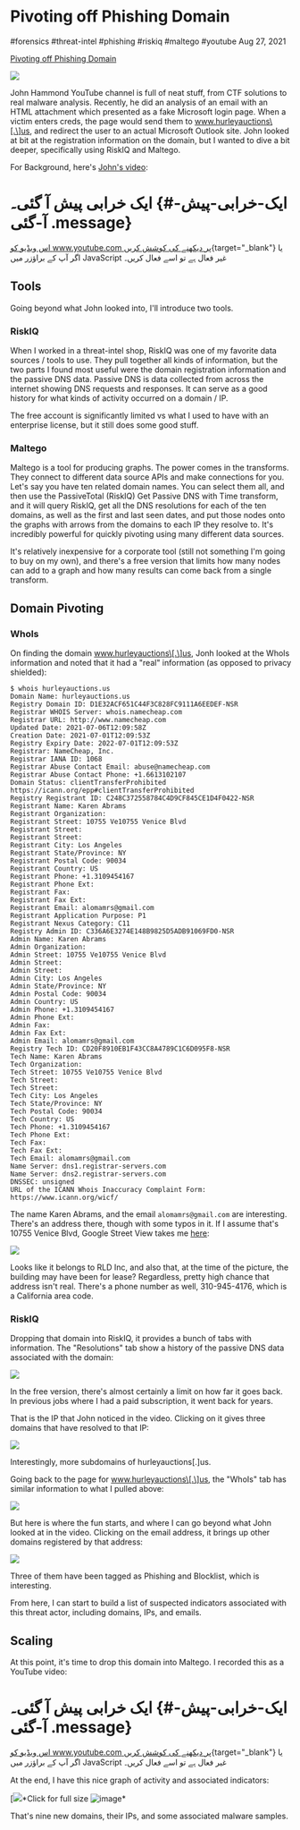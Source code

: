 

# Pivoting off Phishing Domain

#forensics #threat-intel #phishing #riskiq #maltego #youtube Aug 27,
2021






[Pivoting off Phishing Domain](#)




![](/img/image-20210827040428323.png)

John Hammond YouTube channel is full of neat stuff, from CTF solutions
to real malware analysis. Recently, he did an analysis of an email with
an HTML attachment which presented as a fake Microsoft login page. When
a victim enters creds, the page would send them to
www.hurleyauctions\[.\]us, and redirect the user to an actual Microsoft
Outlook site. John looked at bit at the registration information on the
domain, but I wanted to dive a bit deeper, specifically using RiskIQ and
Maltego.

For Background, here's [John's
video](https://www.youtube.com/watch?v=YWarpd4G5YM):


# ایک خرابی پیش آ گئی۔ {#ایک-خرابی-پیش-آ-گئی .message}

[اس ویڈیو کو www.youtube.com پر دیکھنے کی کوشش
کریں](https://www.youtube.com/watch?v=YWarpd4G5YM){target="_blank"} یا
اگر آپ کے براؤزر میں JavaScript غیر فعال ہے تو اسے فعال کریں۔

## Tools

Going beyond what John looked into, I'll introduce two tools.

### RiskIQ

When I worked in a threat-intel shop, RiskIQ was one of my favorite data
sources / tools to use. They pull together all kinds of information, but
the two parts I found most useful were the domain registration
information and the passive DNS data. Passive DNS is data collected from
across the internet showing DNS requests and responses. It can serve as
a good history for what kinds of activity occurred on a domain / IP.

The free account is significantly limited vs what I used to have with an
enterprise license, but it still does some good stuff.

### Maltego

Maltego is a tool for producing graphs. The power comes in the
transforms. They connect to different data source APIs and make
connections for you. Let's say you have ten related domain names. You
can select them all, and then use the PassiveTotal (RiskIQ) Get Passive
DNS with Time transform, and it will query RiskIQ, get all the DNS
resolutions for each of the ten domains, as well as the first and last
seen dates, and put those nodes onto the graphs with arrows from the
domains to each IP they resolve to. It's incredibly powerful for quickly
pivoting using many different data sources.

It's relatively inexpensive for a corporate tool (still not something
I'm going to buy on my own), and there's a free version that limits how
many nodes can add to a graph and how many results can come back from a
single transform.

## Domain Pivoting

### WhoIs

On finding the domain www.hurleyauctions\[.\]us, Jonh looked at the
WhoIs information and noted that it had a "real" information (as opposed
to privacy shielded):



    $ whois hurleyauctions.us
    Domain Name: hurleyauctions.us
    Registry Domain ID: D1E32ACF651C44F3C828FC9111A6EEDEF-NSR
    Registrar WHOIS Server: whois.namecheap.com
    Registrar URL: http://www.namecheap.com
    Updated Date: 2021-07-06T12:09:58Z
    Creation Date: 2021-07-01T12:09:53Z
    Registry Expiry Date: 2022-07-01T12:09:53Z
    Registrar: NameCheap, Inc.
    Registrar IANA ID: 1068
    Registrar Abuse Contact Email: abuse@namecheap.com
    Registrar Abuse Contact Phone: +1.6613102107
    Domain Status: clientTransferProhibited https://icann.org/epp#clientTransferProhibited
    Registry Registrant ID: C248C372558784C4D9CF845CE1D4F0422-NSR
    Registrant Name: Karen Abrams
    Registrant Organization:
    Registrant Street: 10755 Ve10755 Venice Blvd
    Registrant Street:
    Registrant Street:
    Registrant City: Los Angeles
    Registrant State/Province: NY
    Registrant Postal Code: 90034
    Registrant Country: US
    Registrant Phone: +1.3109454167
    Registrant Phone Ext:
    Registrant Fax:
    Registrant Fax Ext:
    Registrant Email: alomamrs@gmail.com
    Registrant Application Purpose: P1
    Registrant Nexus Category: C11
    Registry Admin ID: C336A6E3274E148B9825D5ADB91069FD0-NSR
    Admin Name: Karen Abrams
    Admin Organization:
    Admin Street: 10755 Ve10755 Venice Blvd
    Admin Street:
    Admin Street:
    Admin City: Los Angeles
    Admin State/Province: NY
    Admin Postal Code: 90034
    Admin Country: US
    Admin Phone: +1.3109454167
    Admin Phone Ext:
    Admin Fax:
    Admin Fax Ext:
    Admin Email: alomamrs@gmail.com
    Registry Tech ID: CD20F8910EB1F43CC8A4789C1C6D095F8-NSR
    Tech Name: Karen Abrams
    Tech Organization:
    Tech Street: 10755 Ve10755 Venice Blvd
    Tech Street:
    Tech Street:
    Tech City: Los Angeles
    Tech State/Province: NY
    Tech Postal Code: 90034
    Tech Country: US
    Tech Phone: +1.3109454167
    Tech Phone Ext:
    Tech Fax:
    Tech Fax Ext:
    Tech Email: alomamrs@gmail.com
    Name Server: dns1.registrar-servers.com
    Name Server: dns2.registrar-servers.com
    DNSSEC: unsigned
    URL of the ICANN Whois Inaccuracy Complaint Form: https://www.icann.org/wicf/



The name Karen Abrams, and the email `alomamrs@gmail.com` are
interesting. There's an address there, though with some typos in it. If
I assume that's 10755 Venice Blvd, Google Street View takes me
[here](https://www.google.com/maps/place/RDL+Inc/@34.0180452,-118.4083911,3a,75y,324.33h,90.46t/data=!3m6!1e1!3m4!1surX22mkeR0LLTczEKDun0A!2e0!7i16384!8i8192!4m13!1m7!3m6!1s0x80c2ba30e6f3a901:0x452b3ec98dbb55ea!2s10755+Venice+Blvd.,+Los+Angeles,+CA+90034!3b1!8m2!3d34.0186243!4d-118.4087797!3m4!1s0x80c2ba30e6d1a071:0xc5d9efd71318542f!8m2!3d34.0186914!4d-118.4086919):

![](/img/image-20210825205512470.png)

Looks like it belongs to RLD Inc, and also that, at the time of the
picture, the building may have been for lease? Regardless, pretty high
chance that address isn't real. There's a phone number as well,
310-945-4176, which is a California area code.

### RiskIQ

Dropping that domain into RiskIQ, it provides a bunch of tabs with
information. The "Resolutions" tab show a history of the passive DNS
data associated with the domain:

![](/img/image-20210825210228184.png)

In the free version, there's almost certainly a limit on how far it goes
back. In previous jobs where I had a paid subscription, it went back for
years.

That is the IP that John noticed in the video. Clicking on it gives
three domains that have resolved to that IP:

![](/img/image-20210825210340919.png)

Interestingly, more subdomains of hurleyauctions\[.\]us.

Going back to the page for www.hurleyauctions\[.\]us, the "WhoIs" tab
has similar information to what I pulled above:

![](/img/image-20210825210504343.png)

But here is where the fun starts, and where I can go beyond what John
looked at in the video. Clicking on the email address, it brings up
other domains registered by that address:

![](/img/image-20210825210609983.png)

Three of them have been tagged as Phishing and Blocklist, which is
interesting.

From here, I can start to build a list of suspected indicators
associated with this threat actor, including domains, IPs, and emails.

## Scaling

At this point, it's time to drop this domain into Maltego. I recorded
this as a YouTube video:


# ایک خرابی پیش آ گئی۔ {#ایک-خرابی-پیش-آ-گئی .message}

[اس ویڈیو کو www.youtube.com پر دیکھنے کی کوشش
کریں](https://www.youtube.com/watch?v=aecTI1miGVg){target="_blank"} یا
اگر آپ کے براؤزر میں JavaScript غیر فعال ہے تو اسے فعال کریں۔

At the end, I have this nice graph of activity and associated
indicators:

[![](/img/image-20210827040428323.png)*Click
for full size
![image*](/img/image-20210827040428323.png)

That's nine new domains, their IPs, and some associated malware samples.





